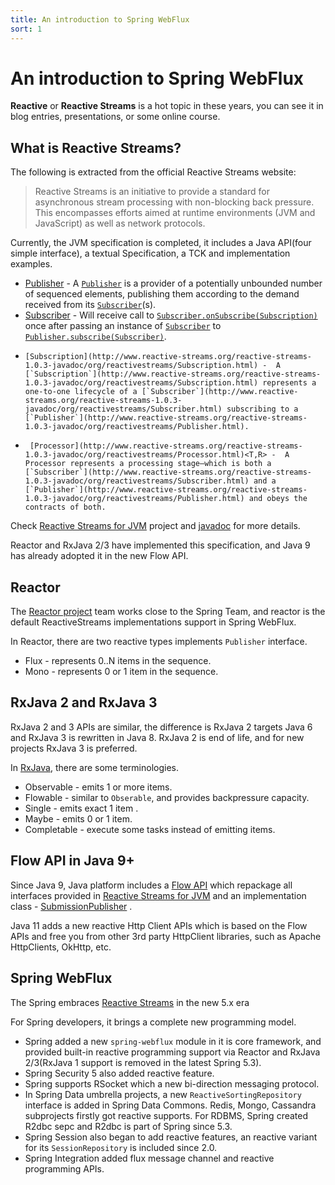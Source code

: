 ```yaml
---
title: An introduction to Spring WebFlux
sort: 1
---
```


# An introduction to Spring WebFlux


**Reactive** or **Reactive Streams** is a hot topic in these years, you can see it in blog entries, presentations, or some online course.

## What is Reactive Streams? 

The following is extracted from the official Reactive Streams website:

>Reactive Streams is an initiative to provide a standard for asynchronous stream processing with non-blocking back pressure. This encompasses efforts aimed at runtime environments (JVM and JavaScript) as well as network protocols.

Currently, the JVM specification is completed, it includes a Java API(four simple interface), a textual Specification, a TCK and implementation examples. 

*  [Publisher](http://www.reactive-streams.org/reactive-streams-1.0.3-javadoc/org/reactivestreams/Publisher.html)<T> - A [`Publisher`](http://www.reactive-streams.org/reactive-streams-1.0.3-javadoc/org/reactivestreams/Publisher.html) is a provider of a potentially unbounded number of sequenced elements, publishing them according to the demand received from its [`Subscriber`](http://www.reactive-streams.org/reactive-streams-1.0.3-javadoc/org/reactivestreams/Subscriber.html)(s). 
*    [Subscriber](http://www.reactive-streams.org/reactive-streams-1.0.3-javadoc/org/reactivestreams/Subscriber.html)<T> - Will receive call to [`Subscriber.onSubscribe(Subscription)`](http://www.reactive-streams.org/reactive-streams-1.0.3-javadoc/org/reactivestreams/Subscriber.html#onSubscribe(org.reactivestreams.Subscription)) once after passing an instance of [`Subscriber`](http://www.reactive-streams.org/reactive-streams-1.0.3-javadoc/org/reactivestreams/Subscriber.html) to [`Publisher.subscribe(Subscriber)`](http://www.reactive-streams.org/reactive-streams-1.0.3-javadoc/org/reactivestreams/Publisher.html#subscribe(org.reactivestreams.Subscriber)).
*     [Subscription](http://www.reactive-streams.org/reactive-streams-1.0.3-javadoc/org/reactivestreams/Subscription.html) -  A [`Subscription`](http://www.reactive-streams.org/reactive-streams-1.0.3-javadoc/org/reactivestreams/Subscription.html) represents a one-to-one lifecycle of a [`Subscriber`](http://www.reactive-streams.org/reactive-streams-1.0.3-javadoc/org/reactivestreams/Subscriber.html) subscribing to a [`Publisher`](http://www.reactive-streams.org/reactive-streams-1.0.3-javadoc/org/reactivestreams/Publisher.html). 
*      [Processor](http://www.reactive-streams.org/reactive-streams-1.0.3-javadoc/org/reactivestreams/Processor.html)<T,R> -  A Processor represents a processing stage—which is both a [`Subscriber`](http://www.reactive-streams.org/reactive-streams-1.0.3-javadoc/org/reactivestreams/Subscriber.html) and a [`Publisher`](http://www.reactive-streams.org/reactive-streams-1.0.3-javadoc/org/reactivestreams/Publisher.html) and obeys the contracts of both.

Check [Reactive Streams for JVM](https://github.com/reactive-streams/reactive-streams-jvm#reactive-streams)  project and [javadoc](http://www.reactive-streams.org/reactive-streams-1.0.3-javadoc/org/reactivestreams/package-summary.html) for more details.

Reactor and RxJava 2/3 have implemented this specification, and Java 9 has already adopted it in the new Flow API. 

## Reactor

The [Reactor project](https://projectreactor.io/) team works close to the Spring Team, and reactor is the default ReactiveStreams implementations support in Spring WebFlux.

In Reactor, there are two reactive types implements `Publisher` interface.

* Flux -  represents 0..N items in the sequence.
* Mono - represents 0 or 1 item in the sequence.

## RxJava 2 and RxJava 3

RxJava 2 and 3 APIs are similar, the difference is RxJava 2 targets Java 6 and RxJava 3 is rewritten in Java 8.  RxJava 2 is end of life, and for new projects RxJava 3 is preferred.

In [RxJava](https://github.com/ReactiveX/RxJava), there are some terminologies.

- Observable - emits 1 or more items.
- Flowable - similar to `Obserable`, and provides backpressure capacity.
- Single - emits  exact 1 item .
- Maybe - emits  0 or 1 item.
- Completable - execute some tasks instead of emitting items.

## Flow API in Java 9+

Since Java 9,  Java platform includes a [Flow API](https://docs.oracle.com/javase/9/docs/api/java/util/concurrent/Flow.html) which repackage all interfaces provided  in [Reactive Streams for JVM](https://github.com/reactive-streams/reactive-streams-jvm#reactive-streams)  and an implementation class - [SubmissionPublisher](https://docs.oracle.com/javase/9/docs/api/java/util/concurrent/SubmissionPublisher.html) .

Java 11 adds a new reactive Http Client APIs which is based on the Flow APIs and free you from other 3rd party HttpClient libraries, such as Apache HttpClients, OkHttp, etc.

## Spring WebFlux

The Spring embraces [Reactive Streams](http://www.reactive-streams.org/) in the new 5.x era

For Spring developers, it brings a complete new programming model. 

* Spring added a new `spring-webflux` module in it is core framework, and provided built-in reactive programming support via Reactor and RxJava 2/3(RxJava 1 support is removed in the latest Spring 5.3). 
* Spring Security 5 also added reactive feature. 
* Spring supports RSocket which a new bi-direction messaging protocol.
* In Spring Data umbrella projects, a new `ReactiveSortingRepository` interface is added in Spring Data Commons. Redis, Mongo, Cassandra subprojects firstly got reactive supports. For RDBMS, Spring created R2dbc sepc and R2dbc is part of Spring since 5.3. 
* Spring Session also began to add reactive features, an reactive variant for its `SessionRepository` is included since 2.0.
* Spring Integration added flux message channel and reactive programming APIs.
